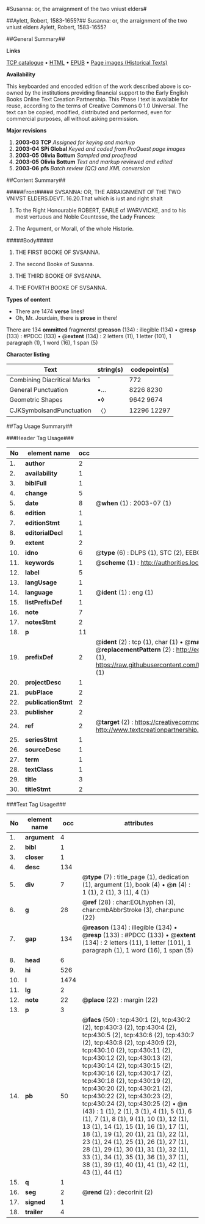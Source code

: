 #Susanna: or, the arraignment of the two vniust elders#

##Aylett, Robert, 1583-1655?##
Susanna: or, the arraignment of the two vniust elders
Aylett, Robert, 1583-1655?

##General Summary##

**Links**

[TCP catalogue](http://www.ota.ox.ac.uk/tcp/)  • 
[HTML](http://tei.it.ox.ac.uk/tcp/Texts-HTML/free/A00/A00034.html)  • 
[EPUB](http://tei.it.ox.ac.uk/tcp/Texts-EPUB/free/A00/A00034.epub) • 
[Page images (Historical Texts)](https://data.historicaltexts.jisc.ac.uk/view?pubId=eebo-99836174e&pageId=eebo-99836174e-430-1)

**Availability**

This keyboarded and encoded edition of the
	       work described above is co-owned by the institutions
	       providing financial support to the Early English Books
	       Online Text Creation Partnership. This Phase I text is
	       available for reuse, according to the terms of Creative
	       Commons 0 1.0 Universal. The text can be copied,
	       modified, distributed and performed, even for
	       commercial purposes, all without asking permission.

**Major revisions**

1. __2003-03__ __TCP__ *Assigned for keying and markup*
1. __2003-04__ __SPi Global__ *Keyed and coded from ProQuest page images*
1. __2003-05__ __Olivia Bottum__ *Sampled and proofread*
1. __2003-05__ __Olivia Bottum__ *Text and markup reviewed and edited*
1. __2003-06__ __pfs__ *Batch review (QC) and XML conversion*

##Content Summary##

#####Front#####
SVSANNA: OR, THE ARRAIGNMENT OF THE TWO VNIVST ELDERS.DEVT. 16.20.That which is iust and right shalt
1. To the Right Honourable ROBERT, EARLE of WARVVICKE, and to his most vertuous and Noble Countesse, the Lady Frances:

1. The Argument, or Morall, of the whole Historie.

#####Body#####

1. THE FIRST BOOKE OF SVSANNA.

1. The second Booke of Susanna.

1. THE THIRD BOOKE OF SVSANNA.

1. THE FOVRTH BOOKE OF SVSANNA.

**Types of content**

  * There are 1474 **verse** lines!
  * Oh, Mr. Jourdain, there is **prose** in there!

There are 134 **ommitted** fragments! 
 @__reason__ (134) : illegible (134)  •  @__resp__ (133) : #PDCC (133)  •  @__extent__ (134) : 2 letters (11), 1 letter (101), 1 paragraph (1), 1 word (16), 1 span (5)

**Character listing**


|Text|string(s)|codepoint(s)|
|---|---|---|
|Combining             Diacritical Marks|̄|772|
|General Punctuation|•…|8226 8230|
|Geometric Shapes|▪◊|9642 9674|
|CJKSymbolsandPunctuation|〈〉|12296 12297|

##Tag Usage Summary##

###Header Tag Usage###

|No|element name|occ|attributes|
|---|---|---|---|
|1.|__author__|2||
|2.|__availability__|1||
|3.|__biblFull__|1||
|4.|__change__|5||
|5.|__date__|8| @__when__ (1) : 2003-07 (1)|
|6.|__edition__|1||
|7.|__editionStmt__|1||
|8.|__editorialDecl__|1||
|9.|__extent__|2||
|10.|__idno__|6| @__type__ (6) : DLPS (1), STC (2), EEBO-CITATION (1), PROQUEST (1), VID (1)|
|11.|__keywords__|1| @__scheme__ (1) : http://authorities.loc.gov/ (1)|
|12.|__label__|5||
|13.|__langUsage__|1||
|14.|__language__|1| @__ident__ (1) : eng (1)|
|15.|__listPrefixDef__|1||
|16.|__note__|7||
|17.|__notesStmt__|2||
|18.|__p__|11||
|19.|__prefixDef__|2| @__ident__ (2) : tcp (1), char (1)  •  @__matchPattern__ (2) : ([0-9\-]+):([0-9IVX]+) (1), (.+) (1)  •  @__replacementPattern__ (2) : http://eebo.chadwyck.com/downloadtiff?vid=$1&page=$2 (1), https://raw.githubusercontent.com/textcreationpartnership/Texts/master/tcpchars.xml#$1 (1)|
|20.|__projectDesc__|1||
|21.|__pubPlace__|2||
|22.|__publicationStmt__|2||
|23.|__publisher__|2||
|24.|__ref__|2| @__target__ (2) : https://creativecommons.org/publicdomain/zero/1.0/ (1), http://www.textcreationpartnership.org/docs/. (1)|
|25.|__seriesStmt__|1||
|26.|__sourceDesc__|1||
|27.|__term__|1||
|28.|__textClass__|1||
|29.|__title__|3||
|30.|__titleStmt__|2||


###Text Tag Usage###

|No|element name|occ|attributes|
|---|---|---|---|
|1.|__argument__|4||
|2.|__bibl__|1||
|3.|__closer__|1||
|4.|__desc__|134||
|5.|__div__|7| @__type__ (7) : title_page (1), dedication (1), argument (1), book (4)  •  @__n__ (4) : 1 (1), 2 (1), 3 (1), 4 (1)|
|6.|__g__|28| @__ref__ (28) : char:EOLhyphen (3), char:cmbAbbrStroke (3), char:punc (22)|
|7.|__gap__|134| @__reason__ (134) : illegible (134)  •  @__resp__ (133) : #PDCC (133)  •  @__extent__ (134) : 2 letters (11), 1 letter (101), 1 paragraph (1), 1 word (16), 1 span (5)|
|8.|__head__|6||
|9.|__hi__|526||
|10.|__l__|1474||
|11.|__lg__|2||
|12.|__note__|22| @__place__ (22) : margin (22)|
|13.|__p__|3||
|14.|__pb__|50| @__facs__ (50) : tcp:430:1 (2), tcp:430:2 (2), tcp:430:3 (2), tcp:430:4 (2), tcp:430:5 (2), tcp:430:6 (2), tcp:430:7 (2), tcp:430:8 (2), tcp:430:9 (2), tcp:430:10 (2), tcp:430:11 (2), tcp:430:12 (2), tcp:430:13 (2), tcp:430:14 (2), tcp:430:15 (2), tcp:430:16 (2), tcp:430:17 (2), tcp:430:18 (2), tcp:430:19 (2), tcp:430:20 (2), tcp:430:21 (2), tcp:430:22 (2), tcp:430:23 (2), tcp:430:24 (2), tcp:430:25 (2)  •  @__n__ (43) : 1 (1), 2 (1), 3 (1), 4 (1), 5 (1), 6 (1), 7 (1), 8 (1), 9 (1), 10 (1), 12 (1), 13 (1), 14 (1), 15 (1), 16 (1), 17 (1), 18 (1), 19 (1), 20 (1), 21 (1), 22 (1), 23 (1), 24 (1), 25 (1), 26 (1), 27 (1), 28 (1), 29 (1), 30 (1), 31 (1), 32 (1), 33 (1), 34 (1), 35 (1), 36 (1), 37 (1), 38 (1), 39 (1), 40 (1), 41 (1), 42 (1), 43 (1), 44 (1)|
|15.|__q__|1||
|16.|__seg__|2| @__rend__ (2) : decorInit (2)|
|17.|__signed__|1||
|18.|__trailer__|4||
